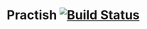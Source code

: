 # Practish [![Build Status](https://travis-ci.com/jasphall/practish.svg?branch=master)](https://travis-ci.com/jasphall/practish)
